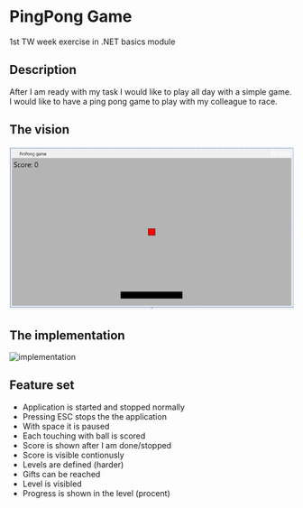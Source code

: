 # PingPong Game

1st TW week exercise in .NET basics module

## Description

After I am ready with my task I would like to play all day with a simple game. I would like to have a ping pong game to play with my colleague to race.

## The vision

![vision](documentation/ping-pong-game.jpg)

## The implementation

![implementation](documentation/screenshotPong.jpg)

## Feature set

* Application is started and stopped normally
* Pressing ESC stops the the application
* With space it is paused
* Each touching with ball is scored
* Score is shown after I am done/stopped
* Score is visible contionusly
* Levels are defined (harder)
* Gifts can be reached
* Level is visibled
* Progress is shown in the level (procent)